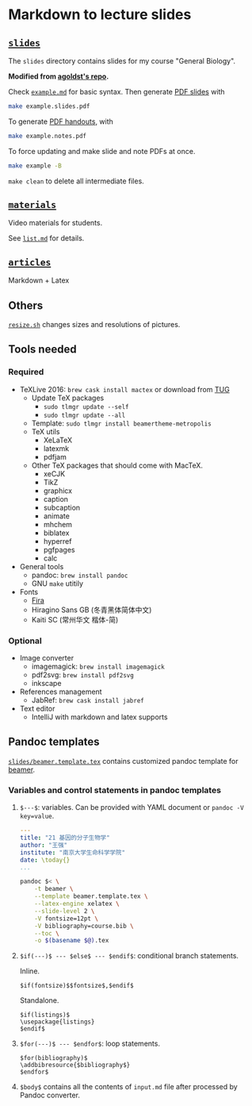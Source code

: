 # Markdown to lecture slides

## [`slides`](slides/)

The `slides` directory contains slides for my course "General Biology".

**Modified from [agoldst's repo](https://github.com/agoldst/tex/tree/master/lecture-slides).**

Check [`example.md`](slides/example.md) for basic syntax. Then generate
[PDF slides](slides/example.slides.pdf) with

```bash
make example.slides.pdf
```

To generate [PDF handouts](slides/example.notes.pdf), with

```bash
make example.notes.pdf
```

To force updating and make slide and note PDFs at once.

```bash
make example -B
```

`make clean` to delete all intermediate files.

## [`materials`](materials/)

Video materials for students.

See [`list.md`](materials/list.md) for details.

## [`articles`](articles/)

Markdown + Latex

## Others

[`resize.sh`](resize.sh) changes sizes and resolutions of pictures.

## Tools needed

### Required

* TeXLive 2016: `brew cask install mactex` or download from
  [TUG](https://tug.org/mactex/mactex-download.html)
    * Update TeX packages
        * `sudo tlmgr update --self`
        * `sudo tlmgr update --all`
    * Template: `sudo tlmgr install beamertheme-metropolis`
    * TeX utils
        * XeLaTeX
        * latexmk
        * pdfjam
    * Other TeX packages that should come with MacTeX.
        * xeCJK
        * TikZ
        * graphicx
        * caption
        * subcaption
        * animate
        * mhchem
        * biblatex
        * hyperref
        * pgfpages
        * calc
* General tools
    * pandoc: `brew install pandoc`
    * GNU `make` utitily
* Fonts
    * [Fira](https://github.com/mozilla/Fira)
    * Hiragino Sans GB (冬青黑体简体中文)
    * Kaiti SC (常州华文 楷体-简)

### Optional

* Image converter
    * imagemagick: `brew install imagemagick`
    * pdf2svg: `brew install pdf2svg`
    * inkscape
* References management
    * JabRef: `brew cask install jabref`
* Text editor
    * IntelliJ with markdown and latex supports

## Pandoc templates

[`slides/beamer.template.tex`](slides/beamer.template.tex) contains customized pandoc template for
[beamer](https://en.wikipedia.org/wiki/Beamer_(LaTeX)).

### Variables and control statements in pandoc templates

1. `$---$`: variables. Can be provided with YAML document or `pandoc -V key=value`.

    ```yaml
    ---
    title: "21 基因的分子生物学"
    author: "王强"
    institute: "南京大学生命科学学院"
    date: \today{}
    ...
    ```

    ```bash
    pandoc $< \
		-t beamer \
		--template beamer.template.tex \
		--latex-engine xelatex \
		--slide-level 2 \
		-V fontsize=12pt \
		-V bibliography=course.bib \
		--toc \
		-o $(basename $@).tex
    ```

2. `$if(---)$ --- $else$ --- $endif$`: conditional branch statements.

    Inline.

    ```
    $if(fontsize)$$fontsize$,$endif$
    ```

    Standalone.

    ```
    $if(listings)$
    \usepackage{listings}
    $endif$
    ```

3. `$for(---)$ --- $endfor$`: loop statements.

    ```
    $for(bibliography)$
    \addbibresource{$bibliography$}
    $endfor$
    ```

4. `$body$` contains all the contents of `input.md` file after processed by Pandoc converter.
